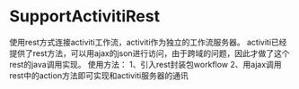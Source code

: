 # SupportActivitiRest
使用rest方式连接activiti工作流，activiti作为独立的工作流服务器。
activiti已经提供了rest方法，可以用ajax的json进行访问，由于跨域的问题，因此才做了这个rest的java调用实现。
使用方法：
1、引入rest封装包workflow
2、用ajax调用rest中的action方法即可实现和activiti服务器的通讯
